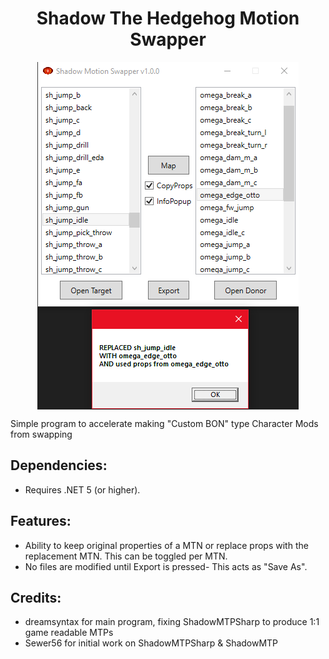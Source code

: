 <div align="center"><h1>Shadow The Hedgehog Motion Swapper</h1>
<img src="https://raw.githubusercontent.com/ShadowTheHedgehogHacking/ShadowMotionSwapper/main/res/preview.png" align="center" />
</div>





Simple program to accelerate making "Custom BON" type Character Mods from swapping

## Dependencies:
* Requires .NET 5 (or higher).

## Features:
* Ability to keep original properties of a MTN or replace props with the replacement MTN. This can be toggled per MTN.
* No files are modified until Export is pressed- This acts as "Save As".

## Credits:
* dreamsyntax for main program, fixing ShadowMTPSharp to produce 1:1 game readable MTPs
* Sewer56 for initial work on ShadowMTPSharp & ShadowMTP